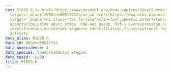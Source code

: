 ```yaml
---
csv: R10E8.6,<a href="https://www.ensembl.org/Homo_sapiens/Gene/Summary?db=core;g=WBGene00011212"
  target="_blank">WBGene00011212</a>,<a href="https://www.ncbi.nlm.nih.gov/pubmed/30894454"
  target="_blank"><i class="fas fa-file"></i></a>",genetic interference,functional
  association,prime adult stage, RNA-seq assay, hsf-1 overexpression,nucleotide sequence
  identification,nucleotide sequence identification,transcriptional regulation,up-regulates
  activity
data_alias: R10E8.6
data_id: WBGene00011212
data_numevidence: 1
data_species: Caenorhabditis elegans
data_taxid: '6239'
title: R10E8.6
---
```

